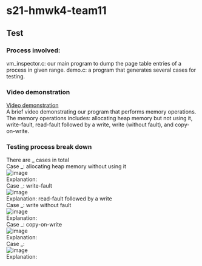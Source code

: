 # s21-hmwk4-team11
## Test
### Process involved:
  vm_inspector.c: our main program to dump the page table entries of a process in given range.
  demo.c: a program that generates several cases for testing.
### Video demonstration
[Video demonstration]()<br />
A brief video demonstrating our program that performs memory operations.
The memory operations includes: allocating heap memory but not using it, write-fault, read-fault followed by a write, write (without fault), and copy-on-write.
### Testing process break down
There are _ cases in total <br />
Case _: allocating heap memory without using it<br />
![image]()<br />
Explanation: <br />
Case _: write-fault <br />
![image]()<br />
Explanation: read-fault followed by a write<br />
Case _: write without fault<br />
![image]()<br />
Explanation: <br />
Case _: copy-on-write<br />
![image]()<br />
Explanation: <br />
Case _: <br />
![image]()<br />
Explanation: <br />
